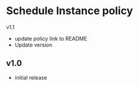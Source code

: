 # Schedule Instance policy

v1.1
- update policy link to README
- Update version

v1.0
-----
- initial release
